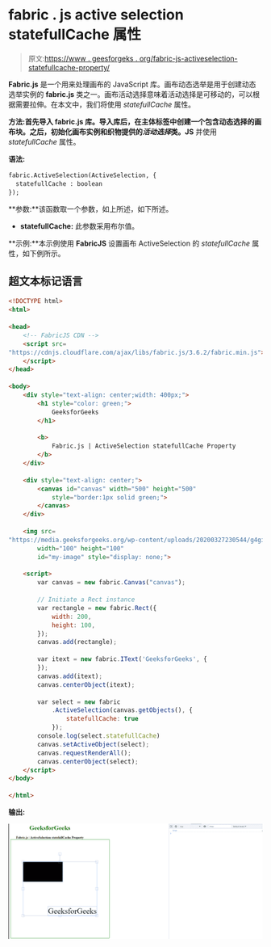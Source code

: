 # fabric . js active selection statefullCache 属性

> 原文:[https://www . geesforgeks . org/fabric-js-activeselection-statefullcache-property/](https://www.geeksforgeeks.org/fabric-js-activeselection-statefullcache-property/)

**Fabric.js** 是一个用来处理画布的 JavaScript 库。画布动态选举是用于创建动态选举实例的 **fabric.js** 类之一。画布活动选择意味着活动选择是可移动的，可以根据需要拉伸。在本文中，我们将使用 *statefullCache* 属性。

**方法:**首先导入 **fabric.js** 库。导入库后，在主体标签中创建一个包含动态选择的画布块。之后，初始化画布实例和**织物提供的*活动选择*类。JS** 并使用 *statefullCache* 属性。

**语法:**

```html
fabric.ActiveSelection(ActiveSelection, {
  statefullCache : boolean
});
```

**参数:**该函数取一个参数，如上所述，如下所述。

*   **statefullCache:** 此参数采用布尔值。

**示例:**本示例使用 **FabricJS** 设置画布 ActiveSelection 的 *statefullCache* 属性，如下例所示。

## 超文本标记语言

```html
<!DOCTYPE html>
<html>

<head>
    <!-- FabricJS CDN -->
    <script src=
"https://cdnjs.cloudflare.com/ajax/libs/fabric.js/3.6.2/fabric.min.js">
    </script>
</head>

<body>
    <div style="text-align: center;width: 400px;">
        <h1 style="color: green;">
            GeeksforGeeks
        </h1>

        <b>
            Fabric.js | ActiveSelection statefullCache Property
        </b>
    </div>

    <div style="text-align: center;">
        <canvas id="canvas" width="500" height="500" 
            style="border:1px solid green;">
        </canvas>
    </div>

    <img src=
"https://media.geeksforgeeks.org/wp-content/uploads/20200327230544/g4gicon.png"
        width="100" height="100"
        id="my-image" style="display: none;">

    <script>
        var canvas = new fabric.Canvas("canvas");

        // Initiate a Rect instance  
        var rectangle = new fabric.Rect({
            width: 200,
            height: 100,
        });
        canvas.add(rectangle);

        var itext = new fabric.IText('GeeksforGeeks', {
        });
        canvas.add(itext);
        canvas.centerObject(itext);

        var select = new fabric
            .ActiveSelection(canvas.getObjects(), {
                statefullCache: true
            });
        console.log(select.statefullCache)
        canvas.setActiveObject(select);
        canvas.requestRenderAll();
        canvas.centerObject(select);
    </script>
</body>

</html>
```

**输出:**

![](img/f3c4a90f169ed4766ef37353f6c12873.png)